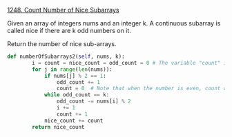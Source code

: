 [1248. Count Number of Nice Subarrays](https://leetcode.com/problems/count-number-of-nice-subarrays)

Given an array of integers nums and an integer k. A continuous subarray is called nice if there are k odd numbers on it.

Return the number of nice sub-arrays.

```python
def numberOfSubarrays2(self, nums, k): 
        i = count = nice_count = odd_count = 0 # The variable "count" is needed because when "j" hits an even number, it still need to add count
        for j in range(len(nums)): 
            if nums[j] % 2 == 1: 
                odd_count += 1 
                count = 0  # Note that when the number is even, count will remain constant
            while odd_count == k: 
                odd_count -= nums[i] % 2 
                i += 1 
                count += 1 
            nice_count += count 
        return nice_count
```